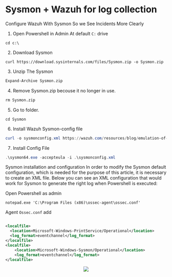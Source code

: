 # Sysmon + Wazuh for log collection
Configure Wazuh With Sysmon So we See Incidents More Clearly

1. Open Powershell in Admin At default ```C:``` drive
```
cd c:\
```
2. Download Sysmon
```
curl https://download.sysinternals.com/files/Sysmon.zip -o Sysmon.zip
```
3. Unzip The Sysmon
```ps
Expand-Archive Sysmon.zip
```
4. Remove Sysmon.zip becouse it no longer in use.
```ps
rm Sysmon.zip
```
5. Go to folder.
```
cd Sysmon
```
6. Install Wazuh Sysmon-config file
```ps1
curl -o sysmonconfig.xml https://wazuh.com/resources/blog/emulation-of-attack-techniques-and-detection-with-wazuh/sysmonconfig.xml
```
7. Install Config File 
```ps1
.\sysmon64.exe -accepteula -i .\sysmonconfig.xml
```

Sysmon installation and configuration
In order to modify the Sysmon default configuration, which is needed for the purpose of this article, it is necessary to create an XML file. Below you can see an XML configuration that would work for Sysmon to generate the right log when Powershell is executed:

Open Powershell as admin
```
notepad.exe 'C:\Program Files (x86)\ossec-agent\ossec.conf'
```
Agent ```Ossec.conf``` add 
```xml

<localfile>
  <location>Microsoft-Windows-PrintService/Operational</location>
  <log_format>eventchannel</log_format>
</localfile>
<localfile>
    <location>Microsoft-Windows-Sysmon/Operational</location>
    <log_format>eventchannel</log_format>
</localfile>
```

<div align="center">
<img src="https://github.com/user-attachments/assets/54c7a1e4-dec1-4da7-a101-0cd0042ce711"></img>
</div>
<!--    
### **1️⃣ Modify Sysmon Configuration**
Use the [SwiftOnSecurity Sysmon config](https://github.com/SwiftOnSecurity/sysmon-config) or create your own.
Download:
```powershell
Invoke-WebRequest -Uri "https://raw.githubusercontent.com/SwiftOnSecurity/sysmon-config/master/sysmonconfig-export.xml" -OutFile "sysmon-config.xml"
```
Modify the configuration:
- Add USB-related process monitoring (`rundll32.exe`, `powershell.exe`, `cmd.exe`, etc.):
  ```xml
  <ProcessCreate onmatch="include">
    <Image condition="contains">rundll32.exe</Image>
    <Image condition="contains">powershell.exe</Image>
    <Image condition="contains">cmd.exe</Image>
    <Image condition="contains">printui.exe</Image>
  </ProcessCreate>
  ```
- Enable Event ID `3` for USB network activity tracking:
  ```xml
  <NetworkConnect onmatch="include">
    <Image condition="contains">explorer.exe</Image>
  </NetworkConnect>
  ```
### **2️⃣ Apply Sysmon Configuration**
```powershell
.\sysmon64.exe -c sysmon-config.xml
```
---
## **📌 Step 2: Enable Windows Event Logs for USB & Printer Detection**  
Sysmon does not log USB insertions directly, so we need Windows Event IDs:
- **USB Insertions** → `Event ID 6416` (Audit PNP Device)
- **USB Removals** → `Event ID 2003` (Kernel-PNP)
- **Printer Usage** → `Event ID 307` (PrintService Operational)
### **1️⃣ Enable USB Logging**
Run the following PowerShell commands:
```powershell
auditpol /set /subcategory:"Plug and Play Events" /success:enable /failure:enable
```
### **2️⃣ Enable Printer Logs**
1. Open **Event Viewer** (`eventvwr.msc`).
2. Navigate to:
   ```
   Applications and Services Logs > Microsoft > Windows > PrintService
   ```
3. Right-click **Operational** and select **Enable Log**.
---

## **📌 Optional: Configure Wazuh to Collect USB & Printer Logs**  

### **1️⃣ Edit `ossec.conf` on Wazuh Agent**
Modify **Wazuh Agent Configuration** (`C:\Program Files (x86)\ossec-agent\ossec.conf`) and add:

```xml
<localfile>
  <log_format>eventchannel</log_format>
  <location>Microsoft-Windows-Kernel-PnP/Device Management</location>
</localfile>
```

Restart Wazuh Agent:
```powershell
Restart-Service WazuhSvc
```

---

## **📌 Optional: Add Wazuh Rules for USB & Printer Events**
Edit **Wazuh Rules** on the **Wazuh Manager** (`/var/ossec/ruleset/rules/local_rules.xml`):

### **1️⃣ USB Detection Rules**
```xml
<group name="windows,usb,">
  <rule id="100010" level="7">
    <decoded_as>json</decoded_as>
    <field name="win.system">Microsoft-Windows-Kernel-PnP</field>
    <field name="win.eventdata.DeviceClass">USB</field>
    <description>USB device connected</description>
  </rule>
  
  <rule id="100011" level="7">
    <decoded_as>json</decoded_as>
    <field name="win.system">Microsoft-Windows-Kernel-PnP</field>
    <field name="win.eventdata.DeviceClass">USB</field>
    <description>USB device removed</description>
  </rule>
</group>
```

### **2️⃣ Printer Usage Rules**
```xml
<group name="windows,printer,">
  <rule id="100020" level="5">
    <decoded_as>json</decoded_as>
    <field name="win.system">Microsoft-Windows-PrintService</field>
    <field name="win.eventdata.Param1">Document Printed</field>
    <description>Printer activity detected</description>
  </rule>
</group>
```
```
https://wazuh.com/blog/learn-to-detect-threats-on-windows-by-monitoring-sysmon-events/
```
```
https://wazuh.com/blog/using-wazuh-to-monitor-sysmon-events/
```

---

## Wazuh Server Config To get All Logs

### Enabling archiving

Edit the Wazuh manager configuration file `/var/ossec/etc/ossec.conf` and set the value of the highlighted fields below to yes:
```xml
<ossec_config>
  <global>
    <jsonout_output>yes</jsonout_output>
    <alerts_log>yes</alerts_log>
    <logall>yes</logall>
    <logall_json>yes</logall_json>
   ...
</ossec_config>
```

> Where:
>
> `<logall>` enables or disables archiving of all log messages. When enabled, the Wazuh server stores the logs in a syslog format. The allowed values are yes and no.
>
> `<logall_json>` enables or disables logging of events. When enabled, the Wazuh server stores the events in a JSON format. The allowed values are yes and no.
>
> Depending on the format you desire, you can set one or both values of the highlighted fields to `yes`. However, only the `<logall_json>yes</logall_json>` option allows you to create an index that can be used to visualize the events on the Wazuh dashboard.

Restart the Wazuh manager to apply the configuration changes:
```
systemctl restart wazuh-manager
```
Depending on your chosen format, the file archives.log, archives.json, or both will be created in the /var/ossec/logs/archives/ directory on the Wazuh server.

Wazuh uses a default log rotation policy. It ensures that available disk space is conserved by rotating and compressing logs on a daily, monthly, and yearly basis.
Visualizing the events on the dashboard

Edit the Filebeat configuration file `/etc/filebeat/filebeat.yml` and change the value of archives: enabled from `false` to `true`:
```
archives:
 enabled: true
```
Restart Filebeat to apply the configuration changes:
```
systemctl restart filebeat
```

## Wazuh dashboard

1. Click the upper-left menu icon to open the main menu. Expand Dashboard management and navigate to `Dashboards management` > `Index patterns`. Next, click Create index pattern. Use `wazuh-archives-`* as the index pattern name, and set `timestamp` in the Time field drop-down list.
```
wazuh-archives-`
```

The GIF below shows how to create the index pattern.

![creating-wazuh-archives-index-pattern1](https://github.com/user-attachments/assets/4e973d09-c7bb-4e43-9d68-20cfba91d204)

2. To view the events on the dashboard, click the upper-left menu icon and navigate to Discover. Change the index pattern to wazuh-archives-*.

![view-events-on-dashboard1](https://github.com/user-attachments/assets/2be05096-c428-4e1b-b318-a00848e2fcd5)
